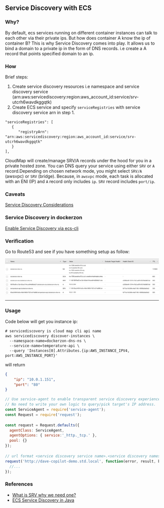 ## Service Discovery with ECS

### Why?
By default, ecs services running on different container instances can talk to each other via their private ips. But how does container A know the ip of container B?
This is why Service Discovery comes into play. It allows us to bind a domain to a private ip in the form of DNS records. i.e create a A record that points specified domain to an ip.

### How

Brief steps:

1. Create service discovery resources i.e namespace and service discovery service (arn:aws:servicediscovery:region:aws_account_id:service/srv-utcrh6wavdkggqtk)
2. Create ECS service and specify `serviceRegistries` with service discovery service arn in step 1.
```
"serviceRegistries": [
   {
      "registryArn": "arn:aws:servicediscovery:region:aws_account_id:service/srv-utcrh6wavdkggqtk"
   }
],
```
CloudMap will create/manage SRV/A records under the hood for you in a private hosted zone. You can DNS query your service using either `SRV` or `A` record.Depending on chosen network mode, you might select `SRV/A` (awsvpc)  or `SRV` (bridge). Because, in `awsvpc` mode, each task is allocated with an ENI (IP) and `A` record only includes `ip`. `SRV` record includes `port/ip`.

### Caveats
[Service Discovery Considerations](https://docs.aws.amazon.com/AmazonECS/latest/developerguide/service-discovery.html)

### Service Discovery in dockerzon
[Enable Service Discovery via ecs-cli](https://docs.aws.amazon.com/AmazonECS/latest/developerguide/ecs-cli-tutorial-servicediscovery.html)

### Verification
Go to Route53 and see if you have something setup as follow:

![route53-private-dns](./service-discovery-route53.png)

---

### Usage
Code below will get you instance ip:

```shell
# servicediscovery is cloud map cli api name
aws servicediscovery discover-instances \
  --namespace-name=dockerzon-dns-ns \
  --service-name=temperature-api \
  --query 'Instances[0].Attributes.{ip:AWS_INSTANCE_IPV4, port:AWS_INSTANCE_PORT}'
```

will return

```json
{
    "ip": "10.0.1.151",
    "port": "80"
}
```


```javascript
// Use service-agent to enable transparent service discovery experience.
// No need to write your own logic to query/pick target's IP address.
const ServiceAgent = require('service-agent');
const Request = require('request');

const request = Request.defaults({
  agentClass: ServiceAgent,
  agentOptions: { service:'_http._tcp.' },
  pool: {}
});

// url format <service discovery service name>.<service discovery namespace>
request('http://dave-copilot-demo.std.local', function(error, result, body) {
  //...
});
```

### References

- [What is SRV why we need one?](https://www.webhostingbuzz.com/wiki/what-srv-record-and-why-you-might-need-one/)
- [ECS Service Discovery in Java](https://pattern-match.com/blog/ecs-service-discovery-in-java/)
